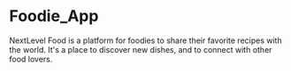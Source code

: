 # Foodie_App
NextLevel Food is a platform for foodies to share their favorite recipes with the world. It's a place to discover new dishes, and to connect with other food lovers.
